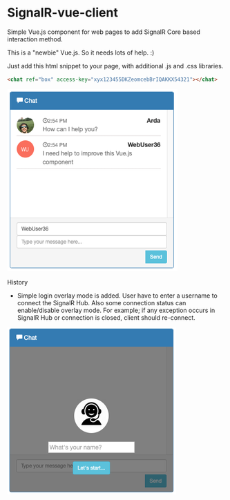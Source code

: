 # SignalR-vue-client


Simple Vue.js component for web pages to add SignalR Core based interaction method.

This is a "newbie" Vue.js. So it needs lots of help. :)

 Just add this html snippet to your page, with additional .js and .css libraries.
 
 ```html
 <chat ref="box" access-key="xyx123455DKZeomcebBrIQAKKX54321"></chat>
```

![alt text](https://github.com/ardacetinkaya/SignalR-vue-client/blob/master/Demo-Image.png "")

History

- Simple login overlay mode is added. User have to enter a username to connect the SignalR Hub. Also some connection status can enable/disable overlay mode. For example; if any exception occurs in SignalR Hub or connection is closed, client should re-connect. 

![alt text](https://github.com/ardacetinkaya/SignalR-vue-client/blob/master/Demo-Image-1.png "")
